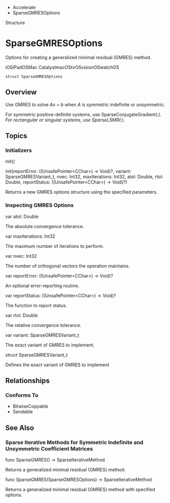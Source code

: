 

- Accelerate
-  SparseGMRESOptions 

Structure

# SparseGMRESOptions

Options for creating a generalized minimal residual (GMRES) method.

iOSiPadOSMac CatalystmacOStvOSvisionOSwatchOS

``` source
struct SparseGMRESOptions
```

## Overview

Use GMRES to solve *Ax = b* when *A* is symmetric indefinite or unsymmetric.

For symmetric positive-definite systems, use SparseConjugateGradient(_:). For rectangular or singular systems, use SparseLSMR(_:).

## Topics

### Initializers

init()

init(reportError: ((UnsafePointer&lt;CChar>) -> Void)?, variant: SparseGMRESVariant_t, nvec: Int32, maxIterations: Int32, atol: Double, rtol: Double, reportStatus: ((UnsafePointer&lt;CChar>) -> Void)?)

Returns a new GMRES options structure using the specified parameters.

### Inspecting GMRES Options

var atol: Double

The absolute convergence tolerance.

var maxIterations: Int32

The maximum number of iterations to perform.

var nvec: Int32

The number of orthogonal vectors the operation maintains.

var reportError: ((UnsafePointer&lt;CChar>) -> Void)?

An optional error-reporting routine.

var reportStatus: ((UnsafePointer&lt;CChar>) -> Void)?

The function to report status.

var rtol: Double

The relative convergence tolerance.

var variant: SparseGMRESVariant_t

The exact variant of GMRES to implement.

struct SparseGMRESVariant_t

Defines the exact variant of GMRES to implement

## Relationships

### Conforms To

- BitwiseCopyable
- Sendable

## See Also

### Sparse Iterative Methods for Symmetric Indefinite and Unsymmetric Coefficient Matrices

func SparseGMRES() -> SparseIterativeMethod

Returns a generalized minimal residual (GMRES) method.

func SparseGMRES(SparseGMRESOptions) -> SparseIterativeMethod

Returns a generalized minimal residual (GMRES) method with specified options.

